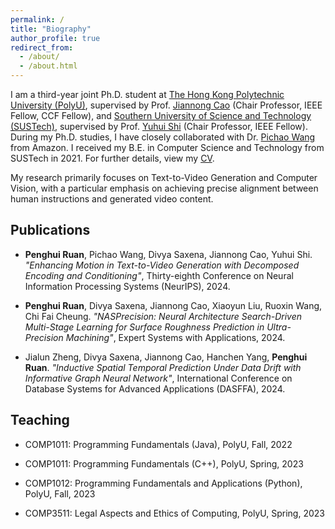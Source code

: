 ```yaml
---
permalink: /
title: "Biography"
author_profile: true
redirect_from: 
  - /about/
  - /about.html
---
```


I am a third-year joint Ph.D. student at [The Hong Kong Polytechnic University (PolyU)](https://www.polyu.edu.hk/en/), supervised by Prof. [Jiannong Cao](https://www4.comp.polyu.edu.hk/~csjcao/) (Chair Professor, IEEE Fellow, CCF Fellow), and [Southern University of Science and Technology (SUSTech)](https://www.sustech.edu.cn/en/), supervised by Prof. [Yuhui Shi](https://www.sustech.edu.cn/en/faculties/shiyuhui.html) (Chair Professor, IEEE Fellow). During my Ph.D. studies, I have closely collaborated with Dr. [Pichao Wang](https://wangpichao.github.io/) from Amazon. I received my B.E. in Computer Science and Technology from SUSTech in 2021. For further details, view my [CV](https://pr-ryan.github.io/files/ryan-cv.pdf).

My research primarily focuses on Text-to-Video Generation and Computer Vision, with a particular emphasis on achieving precise alignment between human instructions and generated video content.

## Publications

- **Penghui Ruan**, Pichao Wang, Divya Saxena, Jiannong Cao, Yuhui Shi. _"Enhancing Motion in Text-to-Video Generation with Decomposed Encoding and Conditioning"_, Thirty-eighth Conference on Neural Information Processing Systems (NeurIPS), 2024.

- **Penghui Ruan**, Divya Saxena, Jiannong Cao, Xiaoyun Liu, Ruoxin Wang, Chi Fai Cheung. _"NASPrecision: Neural Architecture Search-Driven Multi-Stage Learning for Surface Roughness Prediction in Ultra-Precision Machining"_, Expert Systems with Applications, 2024.

- Jialun Zheng, Divya Saxena, Jiannong Cao, Hanchen Yang, **Penghui Ruan**. _"Inductive Spatial Temporal Prediction Under Data Drift with Informative Graph Neural Network"_, International Conference on Database Systems for Advanced Applications (DASFFA), 2024.


## Teaching

- COMP1011: Programming Fundamentals (Java), PolyU, Fall, 2022

- COMP1011: Programming Fundamentals (C++), PolyU, Spring, 2023

- COMP1012: Programming Fundamentals and Applications (Python), PolyU, Fall, 2023

- COMP3511: Legal Aspects and Ethics of Computing, PolyU, Spring, 2023